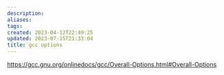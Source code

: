 ```yaml
---
description:
aliases: 
tags: 
created: 2023-04-12T22:49:25
updated: 2023-07-15T21:33:04
title: gcc options
---
```

https://gcc.gnu.org/onlinedocs/gcc/Overall-Options.html#Overall-Options
